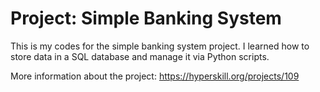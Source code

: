 # Project: Simple Banking System
This is my codes for the simple banking system project. I learned how to store data in a SQL database and manage it via Python scripts.

More information about the project: https://hyperskill.org/projects/109
